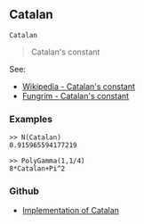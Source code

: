 ## Catalan 

```
Catalan
```

> Catalan's constant

See:
* [Wikipedia - Catalan's constant](http://en.wikipedia.org/wiki/Catalan%27s_constant)
* [Fungrim - Catalan's constant](http://fungrim.org/topic/Catalan's_constant/)

### Examples

```
>> N(Catalan)
0.915965594177219

>> PolyGamma(1,1/4)
8*Catalan+Pi^2
```
### Github
* [Implementation of Catalan](https://github.com/axkr/symja_android_library/blob/master/symja_android_library/matheclipse-core/src/main/java/org/matheclipse/core/builtin/ConstantDefinitions.java#L464) 
